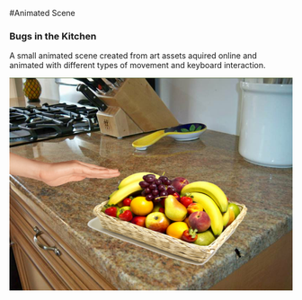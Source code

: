 #Animated Scene 
### Bugs in the Kitchen
A small animated scene created from art assets aquired online and animated with different types of movement and keyboard interaction. 

![Screen capture of the beetle being squished with the fly still flying around the fruit](Assets/squishedBeetle.png)